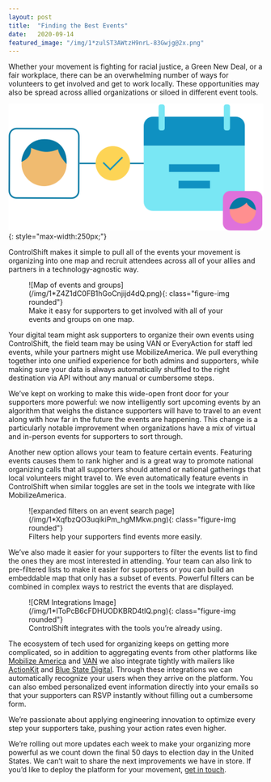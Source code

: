 ```yaml
---
layout:	post
title:	"Finding the Best Events"
date:	2020-09-14
featured_image: "/img/1*zulST3AWtzH9nrL-83Gwjg@2x.png"
---
```


Whether your movement is fighting for racial justice, a Green New Deal, or a fair workplace, there can be an overwhelming number of ways for volunteers to get involved and get to work locally. These opportunities may also be spread across allied organizations or siloed in different event tools.

![](/img/1*zulST3AWtzH9nrL-83Gwjg@2x.png){: style="max-width:250px;"}

ControlShift makes it simple to pull all of the events your movement is organizing into one map and recruit attendees across all of your allies and partners in a technology-agnostic way.

<figure markdown="1">
![Map of events and groups](/img/1*Z4Z1dC0FB1hGoCnjijd4dQ.png){: class="figure-img rounded"}
<figcaption class="figure-caption">
Make it easy for supporters to get involved with all of your events and groups on one map.
</figcaption>
</figure>

Your digital team might ask supporters to organize their own events using ControlShift, the field team may be using VAN or EveryAction for staff led events, while your partners might use MobilizeAmerica. We pull everything together into one unified experience for both admins and supporters, while making sure your data is always automatically shuffled to the right destination via API without any manual or cumbersome steps.

We’ve kept on working to make this wide-open front door for your supporters more powerful: we now intelligently sort upcoming events by an algorithm that weighs the distance supporters will have to travel to an event along with how far in the future the events are happening. This change is a particularly notable improvement when organizations have a mix of virtual and in-person events for supporters to sort through.

Another new option allows your team to feature certain events. Featuring events causes them to rank higher and is a great way to promote national organizing calls that all supporters should attend or national gatherings that local volunteers might travel to. We even automatically feature events in ControlShift when similar toggles are set in the tools we integrate with like MobilizeAmerica.

<figure markdown="1">
![expanded filters on an event search page](/img/1*XqfbzQO3uqikiPm_hgMMkw.png){: class="figure-img rounded"}
<figcaption class="figure-caption">
Filters help your supporters find events more easily.
</figcaption>
</figure>

We’ve also made it easier for your supporters to filter the events list to find the ones they are most interested in attending. Your team can also link to pre-filtered lists to make it easier for supporters or you can build an embeddable map that only has a subset of events. Powerful filters can be combined in complex ways to restrict the events that are displayed.

<figure markdown="1">
![CRM Integrations Image](/img/1*IToPcB6cFDHUODKBRD4tlQ.png){: class="figure-img rounded"}
<figcaption class="figure-caption">
ControlShift integrates with the tools you’re already using.
</figcaption>
</figure>

The ecosystem of tech used for organizing keeps on getting more complicated, so in addition to aggregating events from other platforms like [Mobilize America](https://www.mobilize.us/) and [VAN](https://act.ngpvan.com/votebuilder) we also integrate tightly with mailers like [ActionKit](https://www.actionkit.com/) and [Blue State Digital](https://tools.bluestatedigital.com/kb). Through these integrations we can automatically recognize your users when they arrive on the platform. You can also embed personalized event information directly into your emails so that your supporters can RSVP instantly without filling out a cumbersome form.

We’re passionate about applying engineering innovation to optimize every step your supporters take, pushing your action rates even higher.

We’re rolling out more updates each week to make your organizing more powerful as we count down the final 50 days to election day in the United States. We can’t wait to share the next improvements we have in store. If you’d like to deploy the platform for your movement, [get in touch](mailto:talk@controlshiftlabs.com).

